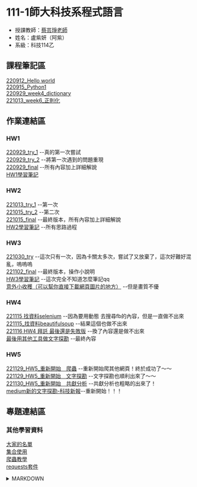 # 111-1師大科技系程式語言
 - 授課教師：[蔡芸琤老師](https://github.com/pecu)
 - 姓名：盧紫妍（阿紫）<br>
 - 系級：科技114乙<br>
 


## 課程筆記區
[220912_Hello world](https://github.com/41071213H/PL/blob/main/20220912%20Hello%20world.ipynb)<br>
[220915_Python1](https://github.com/41071213H/PL/blob/main/220915_Python01.ipynb)<br>
[220929_week4_dictionary](https://github.com/41071213H/PL/blob/main/220929_python03_dictionary.ipynb)<br>
[221013_week6_正則化](https://github.com/41071213H/PL/blob/main/221013_%E6%AD%A3%E5%89%87%E5%8C%96.ipynb)<br>

## 作業連結區
### HW1
>>
[220929_try_1](https://github.com/41071213H/PL/blob/main/HW1/220928_HW1_try1.ipynb)
--真的第一次嘗試<br>
[220929_try_2](https://github.com/41071213H/PL/blob/main/HW1/220929_HW1_try2.ipynb)
--將第一次遇到的問題重現<br>
[220929_final](https://github.com/41071213H/PL/blob/main/HW1/220929_HW1_final.ipynb)
--所有內容加上詳細解說<br>
[HW1學習筆記](https://github.com/41071213H/PL/blob/main/HW1/HW1%E6%B3%A8%E6%84%8F%E4%BA%8B%E9%A0%85)<br>

### HW2
>>
[221013_try_1](https://github.com/41071213H/PL/blob/main/HW2/221013_HW2_try1.ipynb)
--第一次<br>
[221015_try_2](https://github.com/41071213H/PL/blob/main/HW2/221015_HW2_try2.ipynb)
--第二次<br>
[221015_final](https://github.com/41071213H/PL/blob/main/HW2/221015_hw2-final.ipynb)
--最終版本，所有內容加上詳細解說<br>
[HW2學習筆記](https://github.com/41071213H/PL/blob/main/HW2/HW2%E5%AD%B8%E7%BF%92%E7%AD%86%E8%A8%98)
--所有思路過程<br>

### HW3
>>
[221030_try](https://github.com/41071213H/PL/blob/main/HW3/Untitled1.ipynb)
--這次只有一次，因為卡關太多次，嘗試了又放棄了，這次好難好混亂，嗚嗚嗚<br>
[221102_final](https://github.com/41071213H/PL/blob/main/HW3/221030_HW3_final.ipynb)
--最終版本，操作小說明<br>
[HW3學習筆記]()
--這次完全不知道怎麼筆記qq<br>
[意外小收穫（可以幫你直接下載網頁圖片的地方）](https://github.com/41071213H/PL/blob/main/HW3/%E5%8F%AF%E4%BB%A5%E8%87%AA%E5%8B%95%E4%B8%8B%E8%BC%89%E5%9C%96%E7%89%87%E7%9A%84%E7%A8%8B%E5%BC%8F.ipynb)
--但是畫質不優<br>

### HW4
>>
[221115 找資料selenium](https://github.com/41071213H/PL/blob/main/HW4/221115%20HW4%20%E6%8A%93%E8%B3%87%E6%96%99.ipynb)
--因為要用動態 去搜尋fb的內容，但是一直做不出來<br>
[221115_找資料beautifulsoup](https://github.com/41071213H/PL/blob/main/HW4/221115%20.ipynb)
--結果這個也做不出來<br>
[221116 HW4 拜託 最後還是失敗版](https://github.com/41071213H/PL/blob/main/HW4/221116%20HW4%20%E6%8B%9C%E8%A8%97%20%E6%9C%80%E5%BE%8C%E9%82%84%E6%98%AF%E5%A4%B1%E6%95%97%E7%89%88.ipynb)
--換了內容還是做不出來<br>
[最後用其他工具做文字探勘](https://medium.com/@41071213h/%E4%BD%9C%E6%A5%AD%E5%9B%9B-%E6%96%87%E5%AD%97%E6%8E%A2%E5%8B%98%E8%B3%87%E6%96%99-%E5%9B%A0%E7%82%BA%E7%A8%8B%E5%BC%8F%E5%81%9A%E4%B8%8D%E5%87%BA%E4%BE%86-%E5%9B%A0%E6%AD%A4%E7%94%A8%E5%85%B6%E4%BB%96%E5%B7%A5%E5%85%B7-5b84442b1ea3)
--最終內容<br>

### HW5
>>
[221129_HW5_重新開始＿爬蟲](https://github.com/41071213H/PL/blob/main/HW5/221129_HW5_%E9%87%8D%E6%96%B0%E9%96%8B%E5%A7%8B%EF%BC%BF%E7%88%AC%E8%9F%B2.ipynb)
--重新開始爬其他網頁！終於成功了～～<br>
[221129_HW5_重新開始＿文字探勘](https://github.com/41071213H/PL/blob/main/HW5/221129_HW5_%E9%87%8D%E6%96%B0%E9%96%8B%E5%A7%8B%EF%BC%BF%E6%96%87%E5%AD%97%E5%88%86%E6%9E%90.ipynb)
--文字探勘也順利出來了～～<br>
[221130_HW5_重新開始＿共獻分析](https://github.com/41071213H/PL/blob/main/HW5/221130_HW5_%E9%87%8D%E6%96%B0%E9%96%8B%E5%A7%8B%EF%BC%BF%E5%85%B1%E7%8D%BB%E5%88%86%E6%9E%90.ipynb)
--共獻分析也粗略的出來了！<br>
[medium新的文字探勘-科技新報](https://medium.com/@41071213h/%E4%BD%9C%E6%A5%AD%E5%9B%9B-%E6%96%87%E5%AD%97%E6%8E%A2%E5%8B%98%E8%B3%87%E6%96%99-20221130%E8%A3%9C-79ebec6e7848)--重新開始！！！<br>

## 專題連結區



### 其他學習資料
[大家的名單](https://docs.google.com/spreadsheets/d/1hRIOovstwJst0SXgM_bogjYsrHLVZv4uVOkmYrgbql0/edit#gid=948403574)<br>
[集合使用](https://ithelp.ithome.com.tw/articles/10186540)<br>
[爬蟲教學](https://www.learncodewithmike.com/2020/02/python-beautifulsoup-web-scraper.html)<br>
[requests套件](https://blog.gtwang.org/programming/python-requests-module-tutorial/)

<details><summary>MARKDOWN</summary>

 
| ##課程筆記區 | ##作業連結區 | ##專題連結區 |
|---------|---------|----------|
|*week1-[220912_Hello world](http://localhost:8888/notebooks/Documents/GitHub/PL/Untitled.ipynb?kernel_name=python3)<br>*week4-[220929_dictionary](http://localhost:8888/notebooks/Desktop/111-1/%E5%9B%9B%EF%BC%882-4%EF%BC%89%E7%A8%8B%E5%BC%8F%E8%AA%9E%E8%A8%80/GitHub/PL/220929_python03_dictionary.ipynb)|*week2-[220915_Python1](http://localhost:8888/notebooks/Desktop/111-1/%E5%9B%9B%EF%BC%882-4%EF%BC%89%E7%A8%8B%E5%BC%8F%E8%AA%9E%E8%A8%80/GitHub/PL/220915_Python01.ipynb)| td       |

- [x] 完成
- [ ] 複習
- [ ] 進度
- [ ] 再複習

```mermaid
graph TD;
    A-->B;
    A-->C;
    B-->D;
    C-->D;
```
[About Mermaid](https://mermaid-js.github.io/mermaid/#/)<br>
[Others about diagram](https://gist.github.com/blackcater/1701e845a963216541591106c1bb9d3b)

</details>
